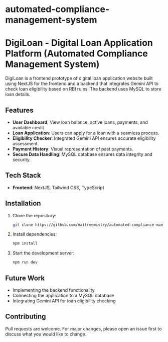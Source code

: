 # automated-compliance-management-system

# DigiLoan - Digital Loan Application Platform (Automated Compliance Management System)

DigiLoan is a frontend prototype of digital loan application website built using NextJS for the frontend and a backend that integrates Gemini API to check loan eligibility based on RBI rules. The backend uses MySQL to store loan details.

## Features

- **User Dashboard**: View loan balance, active loans, payments, and available credit.
- **Loan Application**: Users can apply for a loan with a seamless process.
- **Eligibility Checker**: Integrated Gemini API ensures accurate eligibility assessment.
- **Payment History**: Visual representation of past payments.
- **Secure Data Handling**: MySQL database ensures data integrity and security.

## Tech Stack

- **Frontend**: NextJS, Tailwind CSS, TypeScript

## Installation

1. Clone the repository:
   ```sh
   git clone https://github.com/maitreemistry/automated-compliance-management-system
   ```
2. Install dependencies:
   ```sh
   npm install
   ```
3. Start the development server:
   ```sh
   npm run dev
   ```

## Future Work

- Implementing the backend functionality
- Connecting the application to a MySQL database
- Integrating Gemini API for loan eligibility checking

## Contributing

Pull requests are welcome. For major changes, please open an issue first to discuss what you would like to change.

